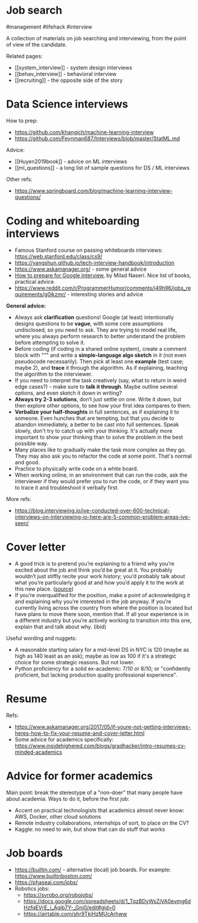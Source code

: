 # Job search

#management #lifehack #interview

A collection of materials on job searching and interviewing, from the point of view of the candidate.

Related pages:
* [[system_interview]] - system design interviews
* [[behav_interview]] - behavioral interview
* [[recruiting]] - the opposite side of the story

# Data Science interviews

How to prep:
* https://github.com/khangich/machine-learning-interview
* https://github.com/Feynman687/Interviews/blob/master/StatML.md

Advice:
* [[Huyen2019book]] - advice on ML interviews
* [[ml_questions]] - a long list of sample questions for DS / ML interviews

Other refs:
* https://www.springboard.com/blog/machine-learning-interview-questions/

# Coding and whiteboarding interviews

* Famous Stanford course on passing whiteboards interviews: https://web.stanford.edu/class/cs9/
* https://yangshun.github.io/tech-interview-handbook/introduction
* https://www.askamanager.org/ - some general advice
* [How to prepare for Google interview](https://www.linkedin.com/pulse/average-googler-four-weeks-study-plan-milad-naseri/?trk=v-feed), by Milad Naseri. Nice list of books, practical advice. 
* https://www.reddit.com/r/ProgrammerHumor/comments/i49h96/jobs_requirements/g0ikzmr/ - interesting stories and advice

**General advice:**
* Always ask **clarification** questions! Google (at least) intentionally designs questions to be **vague**, with some core assumptions undisclosed, so you need to ask. They are trying to model real life, where you always perform research to better understand the problem before attempting to solve it.
* Before coding (if coding in a shared online system), create a comment block with  """ and write a **simple-language algo sketch** in it (not even pseudocode necessarily). Then pick at least one **example** (test case; maybe 2), and **trace** it through the algorithm. As if explaining, teaching the algorithm to the interviewer.
* If you need to interpret the task creatively  (say, what to return in weird edge cases?) - make sure to **talk it through**. Maybe outline several options, and even sketch it down in writing?
* **Always try 2-3 solutions**, don’t just settle on one. Write it down, but then explore other options, to see how your first idea compares to them.
* **Verbalize your half-thoughts** in full sentences, as if explaining it to someone. Even hunches that are tempting, but that you decide to abandon immediately, a better to be cast into full sentences. Speak slowly, don't try to catch up with your thinking. It's actually more important to show your thinking than to solve the problem in the best possible way.
* Many places like to gradually make the task more complex as they go. They may also ask you to refactor the code at some point. That's normal and good.
* Practice to physically write code on a white board.
* When working online, in an environment that can run the code, ask the interviewer if they would prefer you to run the code, or if they want you to trace it and troubleshoot it verbally first.

More refs:
* https://blog.interviewing.io/ive-conducted-over-600-technical-interviews-on-interviewing-io-here-are-5-common-problem-areas-ive-seen/

# Cover letter

* A good trick is to pretend you’re explaining to a friend why you’re excited about the job and think you’d be great at it. You probably wouldn’t just stiffly recite your work history; you’d probably talk about what you’re particularly good at and how you’d apply it to the work at this new place. ([source](https://www.askamanager.org/2017/06/how-to-write-a-cover-letter-that-will-help-you-get-an-interview.html))
* If you’re overqualified for the position, make a point of acknowledging it and explaining why you’re interested in the job anyway. If you’re currently living across the country from where the position is located but have plans to move there soon, mention that. If all your experience is in a different industry but you’re actively working to transition into this one, explain that and talk about why. (ibid)

Useful wording and nuggets:
* A reasonable starting salary for a mid-level DS in NYC is 120 (maybe as high as 140 least as an ask); maybe as low as 100 if it's a strategic choice for some strategic reasons. But not lower.
* Python proficiency for a solid ex-academic: 7/10 or 8/10; or "confidently proficient, but lacking production quality professional experience".

# Resume

Refs:
* https://www.askamanager.org/2017/05/if-youre-not-getting-interviews-heres-how-to-fix-your-resume-and-cover-letter.html
* Some advice for academics specifically: https://www.insidehighered.com/blogs/gradhacker/intro-resumes-cv-minded-academics

# Advice for former academics

Main point: break the stereotype of a "non-doer" that many people have about academia. Ways to do it, before the first job:

* Accent on practical technologists that academics almost never know: AWS, Docker, other cloud solutions
* Remote industry collaborations, internships of sort, to place on the CV?
* Kaggle: no need to win, but show that can do stuff that works

# Job boards

* https://builtin.com/ - alternative (local) job boards. For example: https://www.builtinboston.com/
* https://phaseai.com/jobs/
* Robotics jobs:
    * https://svrobo.org/robojobs/
    * https://docs.google.com/spreadsheets/d/1_TqzBDyWsZjVA0evmg6dHzfqEVrE_j_Agib7Y-_Gni0/edit#gid=0
    * https://airtable.com/shr9TkiHzMUcArhww